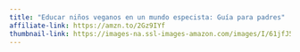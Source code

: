 ```yaml
---
title: "Educar niños veganos en un mundo especista: Guía para padres"
affiliate-link: https://amzn.to/2Gz9IYf
thumbnail-link: https://images-na.ssl-images-amazon.com/images/I/61jfJ5PVCoL._SX311_BO1,204,203,200_.jpg
---
```

